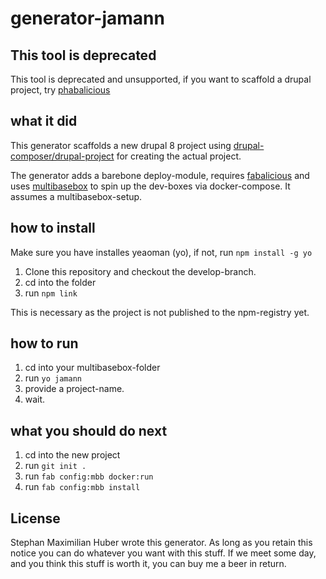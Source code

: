 # generator-jamann

## **This tool is deprecated**

This tool is deprecated and unsupported, if you want to scaffold a drupal project, try [phabalicious](https://github.com/factorial-io/phabalicious)

## what it did

This generator scaffolds a new drupal 8 project using [drupal-composer/drupal-project](https://github.com/drupal-composer/drupal-project) for
creating the actual project.

The generator adds a barebone deploy-module, requires [fabalicious](https://github.com/factorial-io/fabalicious) and uses
[multibasebox](https://github.com/factorial-io/multibasebox) to spin up the dev-boxes via docker-compose. It
assumes a multibasebox-setup.

## how to install

Make sure you have installes yeaoman (yo), if not, run `npm install -g yo`

1. Clone this repository and checkout the develop-branch.
2. cd into the folder
3. run `npm link`

This is necessary as the project is not published to the npm-registry yet.

## how to run

1. cd into your multibasebox-folder
2. run `yo jamann`
3. provide a project-name.
4. wait.

## what you should do next

1. cd into the new project
2. run `git init .`
3. run `fab config:mbb docker:run`
4. run `fab config:mbb install`

## License

Stephan Maximilian Huber wrote this generator. As long as you retain this notice you can do whatever you want with this stuff. If we meet some day, and you think this stuff is worth it, you can buy me a beer in return.

